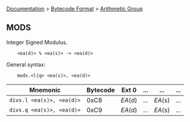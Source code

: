 [Documentation](../../README.md) > [Bytecode Format](../README.md) > [Arithmetic Group](../InstructionsArithmetic.md)

## MODS

Integer Signed Modulus.

        <ea(d)> % <ea(s)> -> <ea(d)>

General syntax:

        mods.<l|q> <ea(s)>, <ea(d)>

| Mnemonic | Bytecode | Ext 0 | ... | ... | ... |
| - | - | - | - | - | - |
| `divs.l <ea(s)>, <ea(d)>` | 0xC8 | *EA*(d) | ... | *EA*(s) | ... |
| `divs.q <ea(s)>, <ea(d)>` | 0xC9 | *EA*(d) | ... | *EA*(s) | ... |
